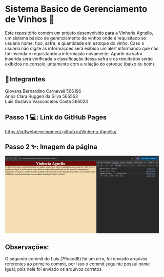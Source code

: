 # Sistema Basico de Gerenciamento de Vinhos 🍷

Este repositório contém um projeto desenvolvido para a Vinheria Agnello, um sistema básico de gerenciamento de vinhos onde é requisitado ao usuário nome, tipo, safra, e quantidade em estoque do vinho. Caso o usuário não digite as informações será exibido um alert informando que não foi inserida e requisitando a informação novamente. Apartir da safra inserida será verificada a classificação dessa safra e os resultados serão exibidos no console juntamente com a relação do estoque (baixo ou bom).

## 🤝Integrantes

Giovana Bernardino Carnevali 566196  
Anna Clara Ruggeri da Silva 565553  
Luis Gustavo Vasconcelos Costa 566023  

## Passo 1 💻: Link do GitHub Pages

https://cp1webdevelopment.github.io/Vinheria-Agnello/

## Passo 2 ✨: Imagem da página

![Página Vinheria Agnello](/src/assets/image.png)

## Observações:
O segundo commit do Luis (79cacd8) foi um erro, foi enviado arquivos referentes ao primeiro commit, por isso o commit seguinte possui nome igual, pois nele foi enviado os arquivos corretos.


